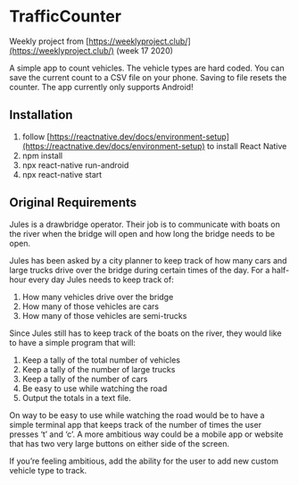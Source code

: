 # TrafficCounter

Weekly project from [https://weeklyproject.club/](https://weeklyproject.club/) (week 17 2020)

A simple app to count vehicles.
The vehicle types are hard coded.
You can save the current count to a CSV file on your phone.
Saving to file resets the counter.
The app currently only supports Android!

## Installation

1. follow [https://reactnative.dev/docs/environment-setup](https://reactnative.dev/docs/environment-setup) to install React Native
1. npm install
1. npx react-native run-android
1. npx react-native start

## Original Requirements

Jules is a drawbridge operator. Their job is to communicate with boats on the river when the bridge will open and how long the bridge needs to be open.

Jules has been asked by a city planner to keep track of how many cars and large trucks drive over the bridge during certain times of the day. For a half-hour every day Jules needs to keep track of:

1. How many vehicles drive over the bridge
1. How many of those vehicles are cars
1. How many of those vehicles are semi-trucks

Since Jules still has to keep track of the boats on the river, they would like to have a simple program that will:

1. Keep a tally of the total number of vehicles
1. Keep a tally of the number of large trucks
1. Keep a tally of the number of cars
1. Be easy to use while watching the road
1. Output the totals in a text file.

On way to be easy to use while watching the road would be to have a simple terminal app that keeps track of the number of times the user presses ‘t’ and ‘c’. A more ambitious way could be a mobile app or website that has two very large buttons on either side of the screen.

If you’re feeling ambitious, add the ability for the user to add new custom vehicle type to track.
